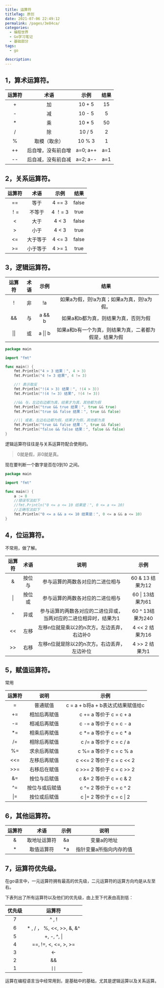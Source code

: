 ```yaml
---
title: 运算符
titleTag: 原创
date: 2021-07-06 22:49:12
permalink: /pages/3e84ca/
categories: 
  - 编程世界
  - Go学习笔记
  - 基础部分
tags: 
  - go

description: 
---
```


## 1，算术运算符。

| 运算符 |        术语        |   示例   | 结果 |
| :----: | :----------------: | :------: | :--: |
|   +    |         加         |  10 + 5  |  15  |
|   -    |         减         |  10 - 5  |  5   |
|   *    |         乘         |  10 * 5  |  50  |
|   /    |         除         |  10 / 5  |  2   |
|   %    |    取模（取余）    |  10 % 3  |  1   |
|   ++   | 后自增，没有前自增 | a=0; a++ | a=1  |
|   --   | 后自减，没有前自减 | a=2; a-- | a=1  |

## 2，关系运算符。

| 运算符 |   术语   |  示例   | 结果  |
| :----: | :------: | :-----: | :---: |
|   ==   |   等于   | 4 == 3  | false |
|  ！=   |  不等于  | 4 ！= 3 | true  |
|   <    |   大于   |  4 < 3  | false |
|   >    |   小于   |  4 < 3  | true  |
|   <=   | 大于等于 | 4 <= 3  | false |
|   >=   | 小于等于 | 4 >= 1  | true  |

## 3，逻辑运算符。

| 运算符 | 术语 |   示例   |                          结果                          |
| :----: | :--: | :------: | :----------------------------------------------------: |
|   !    |  非  |    !a    |       如果a为假，则!a为真；如果a为真，则!a为假。       |
|   &&   |  与  |  a && b  |          如果a和b都为真，则结果为真，否则为假          |
|  \|\|  |  或  | a \|\| b | 如果a和b有一个为真，则结果为真，二者都为假是，结果为假 |


```go
package main

import "fmt"

func main() {
	fmt.Println("4 > 3 结果：", 4 > 3)
	fmt.Println("4 != 3 结果", 4 != 3)

	//! 表示取反
	fmt.Println("!(4 > 3) 结果：", !(4 > 3))
	fmt.Println("!(4 != 3) 结果", !(4 != 3))

	//&& 与，左边右边都为真，结果才为真，其他都为假
	fmt.Println("true && true 结果：", true && true)
	fmt.Println("true && false 结果：", true && false)

	//|| 或者，左边右边都为假，结果才为假，其他都为真
	fmt.Println("true && false 结果：", true && false)
	fmt.Println("false && false 结果：", false && false)
}
```

逻辑运算符往往是与关系运算符配合使用的。

> 0就是假，非0就是真。

现在要判断一个数字是否在0到10 之间。

```go
package main

import "fmt"

func main() {
	a := 8
	//错误写法如下
	//fmt.Println("0 <= a <= 10 结果是：", 0 <= a <= 10)
	//正确写法如下
	fmt.Println("0 <= a && a <= 10 结果是：", 0 <= a && a <= 10)
}
```

## 4，位运算符。

不常用，做了解。

| 运算符 |  术语  |                             说明                             |       示例       |
| :----: | :----: | :----------------------------------------------------------: | :--------------: |
|   &    | 按位与 |               参与运算的两数各对应的二进位相与               | 60 & 13 结果为12 |
|   \|   | 按位或 |               参与运算的两数各对应的二进位相与               | 60 \| 13结果为61 |
|   ^    |  异或  | 参与运算的两数各对应的二进位异或，当两对应的二进位相异时，结果为1 | 60 ^ 13结果为240 |
|   <<   |  左移  |          左移n位就是乘以2的n次方。左边丢弃，右边补0          | 4 << 2 结果为16  |
|   >>   |  右移  |         左移n位就是除以2的n次方。右边丢弃，左边补位          |  4 >> 2 结果为1  |

## 5，赋值运算符。

常用

| 运算符 |      说明      |               示例                |
| :----: | :------------: | :-------------------------------: |
|   =    |    普通赋值    | c = a + b将a + b表达式结果赋值给c |
|   +=   |  相加后再赋值  |      c += a 等价于 c = c + a      |
|   -=   |  相减后再赋值  |      c -= a 等价于 c = c - a      |
|   *=   |  相乘后再赋值  |      c *= a 等价于 c = c * a      |
|   /=   |  相除后再赋值  |      c /= a 等价于 c = c / a      |
|   %=   |  求余后再赋值  |      c %= a 等价于 c = c % a      |
|  <<=   |  左移后再赋值  |     c <<= 2 等价于 c = c << 2     |
|  >>=   |  右移后在赋值  |     c >>= 2 等价于 c = c >> 2     |
|   &=   |  按位与后赋值  |      c &= 2 等价于 c = c & 2      |
|   ^=   | 按位与或后赋值 |      c ^= 2 等价于 c = c ^ 2      |
|  \|=   |  按位或后赋值  |     c \|= 2 等价于 c = c \| 2     |

## 6，其他运算符。

| 运算符 |     术语     | 示例 |          说明           |
| :----: | :----------: | :--: | :---------------------: |
|   &    | 取地址运算符 |  &a  |       变量a的地址       |
|   *    |  取值运算符  |  *a  | 指针变量a所指向内存的值 |

## 7，运算符优先级。

在go语言中，一元运算符拥有最高的优先级，二元运算符的运算方向均是从左至右。

下表列出了所有运算符以及他们的优先级，由上至下代表由高到低：

| 优先级 |           运算符            |
| :----: | :-------------------------: |
|   7    |           ^ ,  !            |
|   6    | * , / ， %, <<, >>,  &,  &^ |
|   5    |         +, -, ^, \|         |
|   4    |    ==, !=, <, <=, >, >=     |
|   3    |             <-              |
|   2    |             &&              |
|   1    |           `\|\|`            |

运算在编程语言当中经常用到，是基础中的基础，尤其是逻辑运算以及关系运算。